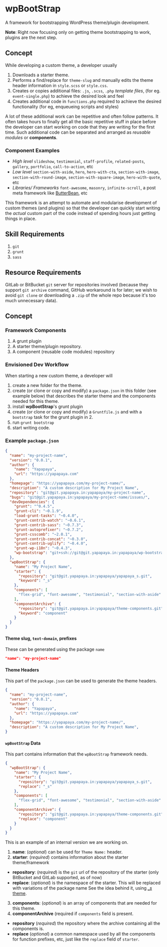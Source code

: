 # wpBootStrap
A framework for bootstrapping WordPress theme/plugin development.

**Note**: Right now focusing only on getting theme bootstrapping to work, plugins are the next step.

## Concept
While developing a custom theme, a developer usually
 1. Downloads a starter theme.
 2. Performs a find/replace for `theme-slug` and manually edits the theme header information in `style.scss` or `style.css`.
 2. Creates or copies additional files: `.js`, `.scss`, `.php` *template files*, (for eg. `event-single.php`) to achieve the desired look and feel
 3. Creates additional code in `functions.php` required to achieve the desired functionality (for eg, enqueueing scripts and styles)

A lot of these additional work can be repetitive and often follow patterns. It often takes hours to finally get all the basic repetitive stuff in place before the developer can start working on code that they are writing for the first time. Such additional code can be separated and arranged as *reusable modules* or **components**.

### Component Examples
 * *High level* `slideshow`, `testimonial`, `staff-profile`, `related-posts`, `gallery`, `portfolio`, `call-to-action`, etc
 * *Low level* `section-with-aside`, `hero`, `hero-with-cta`, `section-with-image`, `section-with-round-image`, `section-with-square-image`, `hero-with-quote`, etc
 * *Libraries/ Frameworks* `font-awesome`, `masonry`, `infinite-scroll`, a post meta framework like [ButterBean](http://themehybrid.com/weblog/butterbean-post-meta-framework-beta), etc

This framework is an attempt to automate and modularise development of custom themes (and plugins) so that the developer can quickly start writing the *actual* custom part of the code instead of spending hours just getting things in place.

## Skill Requirements
 1. `git`
 2. `grunt`
 3. `sass`

## Resource Requirements
GitLab or BitBucket `git` server for repositories involved (because they support `git archive` command, GitHub workaround is for later; we wish to avoid `git clone` or downloading a `.zip` of the whole repo because it's too much unnecessary data).

## Concept

### Framework Components
 1. A grunt plugin
 2. A starter theme/plugin repository.
 3. A component (reusable code modules) repository

### Envisioned Dev Workflow
When starting a new custom theme, a developer will

 1. create a new folder for the theme.
 2. create (or clone or copy and modify) a `package.json` in this folder (see example below) that describes the starter theme and the components needed for this theme.
 2. install **wpBootStrap**'s grunt plugin
 3. create (or clone or copy and modify) a `Gruntfile.js` and with a `bootstrap` task for the grunt plugin in 2.
 4. run `grunt bootstrap`
 5. start writing code.

### Example `package.json`
```json
{
  "name": "my-project-name",
  "version": "0.0.1",
  "author": {
    "name": "Yapapaya",
    "url": "https://yapapaya.com"
  },
  "homepage": "https://yapapaya.com/my-project-name/",
  "description": "A custom description for My Project Name",
  "repository": "git@git.yapapaya.in:yapapaya/my-project-name",
  "bugs": "git@git.yapapaya.in:yapapaya/my-project-name/issues/",
  "devDependencies": {
    "grunt": "^0.4.5",
    "grunt-cli": "~0.1.9",
    "load-grunt-tasks": "~0.4.0",
    "grunt-contrib-watch": "~0.6.1",
    "grunt-contrib-sass": "~0.7.3",
    "grunt-autoprefixer": "~0.7.2",
    "grunt-csscomb": "~2.0.1",
    "grunt-contrib-concat": "~0.3.0",
    "grunt-contrib-uglify": "~0.4.0",
    "grunt-wp-i18n": "~0.4.3",
    "wp-bootstrap": "git+ssh://git@git.yapapaya.in:yapapaya/wp-bootstrap.git"
  },
  "wpBootStrap": {
    "name": "My Project Name",
    "starter": {
      "repository": "git@git.yapapaya.in:yapapaya/yapapaya_s.git",
      "keyword": "_s"
    },
    "components": [
      "flex-grid", "font-awesome", "testimonial", "section-with-aside"
    ],
    "componentArchive": {
      "repository": "git@git.yapapaya.in:yapapaya/theme-components.git",
      "keyword": "component"
    }
  }
}

```

#### Theme slug, `text-domain`, prefixes

These can be generated using the package `name`

```json
"name": "my-project-name"
```

#### Theme Headers
This part of the `package.json` can be used to generate the theme headers.

```json
{
  "name": "my-project-name",
  "version": "0.0.1",
  "author": {
    "name": "Yapapaya",
    "url": "https://yapapaya.com"
  },
  "homepage": "https://yapapaya.com/my-project-name/",
  "description": "A custom description for My Project Name",
}
```

#### `wpBootStrap` Data

This part contains information that the `wpBootStrap` framework needs. 

```json
{
  "wpBootStrap": {
    "name": "My Project Name",
    "starter": {
      "repository": "git@git.yapapaya.in:yapapaya/yapapaya_s.git",
      "replace": "_s"
    },
    "components": [
      "flex-grid", "font-awesome", "testimonial", "section-with-aside"
    ],
    "componentArchive": {
      "repository": "git@git.yapapaya.in:yapapaya/theme-components.git",
      "replace": "component"
    }
  }
}

```

This is an example of an internal version we are working on.
 1. **name**: (*optional*) can be used for `Theme Name:` header.
 2. **starter**: (*required*) contains information about the starter theme/framework
  * **repository**: (*required*) is the `git` url of the repository of the starter (only BitBucket and GitLab supported, as of now)
  * **replace**: (*optional*) is the namespace of the starter. This will be replaced with variations of the package name See the idea behind it, using [*_s* theme](https://github.com/Automattic/_s#getting-started).
 3. **components**: (*optional*) is an array of components that are needed for this theme.
 4. **componentArchive** (required if `components` field is present.
  * **repository** (*required*) the repository where the archive containing all the components is.
  * **replace** (*optional*) a common namespace used by all the components for function prefixes, etc, just like the `replace` field of `starter`.
